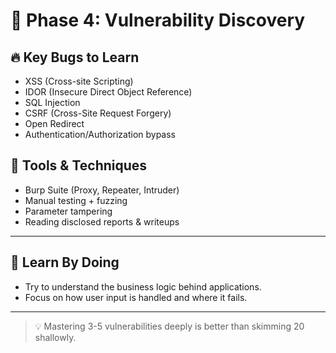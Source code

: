 # 🐞 Phase 4: Vulnerability Discovery

## 🔥 Key Bugs to Learn
- XSS (Cross-site Scripting)
- IDOR (Insecure Direct Object Reference)
- SQL Injection
- CSRF (Cross-Site Request Forgery)
- Open Redirect
- Authentication/Authorization bypass

## 🔬 Tools & Techniques
- Burp Suite (Proxy, Repeater, Intruder)
- Manual testing + fuzzing
- Parameter tampering
- Reading disclosed reports & writeups

---

## 🧠 Learn By Doing

- Try to understand the business logic behind applications.
- Focus on how user input is handled and where it fails.

---

> 💡 Mastering 3-5 vulnerabilities deeply is better than skimming 20 shallowly.
